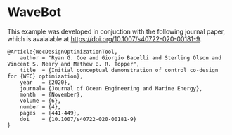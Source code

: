 # WaveBot

This example was developed in conjuction with the following journal paper, which is avaialable at <https://doi.org/10.1007/s40722-020-00181-9>.

```
@Article{WecDesignOptimizationTool,
	author = "Ryan G. Coe and Giorgio Bacelli and Sterling Olson and Vincent S. Neary and Mathew B. R. Topper",
  	title  = {Initial conceptual demonstration of control co-design for {WEC} optimization},
  	year   = {2020},
  	journal= {Journal of Ocean Engineering and Marine Energy},
	month  = {November},
	volume = {6},
	number = {4},
	pages  = {441-449},
  	doi    = {10.1007/s40722-020-00181-9}
}
```
